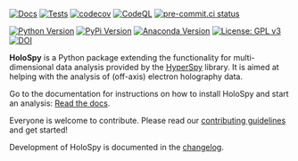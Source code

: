 
[![Docs](https://readthedocs.org/projects/holospy/badge/?version=latest)](https://holospy.readthedocs.io/en/latest/?badge=latest)
[![Tests](https://github.com/hyperspy/holospy/actions/workflows/tests.yml/badge.svg)](https://github.com/hyperspy/holospy/actions/workflows/tests.yml)
[![codecov](https://codecov.io/gh/hyperspy/holospy/graph/badge.svg?token=XB1QDTXQ86)](https://codecov.io/gh/hyperspy/holospy)
[![CodeQL](https://github.com/hyperspy/holospy/actions/workflows/github-code-scanning/codeql/badge.svg)](https://github.com/hyperspy/holospy/actions/workflows/github-code-scanning/codeql)
[![pre-commit.ci status](https://results.pre-commit.ci/badge/github/hyperspy/holospy/main.svg)](https://results.pre-commit.ci/latest/github/hyperspy/holospy/main)

[![Python Version](https://img.shields.io/pypi/pyversions/holospy.svg?style=flat)](https://pypi.python.org/pypi/holospy)
[![PyPi Version](http://img.shields.io/pypi/v/holospy.svg?style=flat)](https://pypi.python.org/pypi/holospy)
[![Anaconda Version](https://anaconda.org/conda-forge/holospy/badges/version.svg)](https://anaconda.org/conda-forge/holospy)
[![License: GPL v3](https://img.shields.io/badge/License-GPLv3-blue.svg)](https://www.gnu.org/licenses/gpl-3.0)
[![DOI](https://zenodo.org/badge/doi/10.5281/zenodo.10137993.svg)](https://doi.org/10.5281/zenodo.10137993)

**HoloSpy** is a Python package extending the functionality for multi-dimensional
data analysis provided by the [HyperSpy](https://hyperspy.org) library. It is
aimed at helping with the analysis of (off-axis) electron holography data.

Go to the documentation for instructions on how to install HoloSpy and start an
analysis: [Read the docs](https://holospy.readthedocs.io).

Everyone is welcome to contribute. Please read our
[contributing guidelines](https://github.com/hyperspy/holospy/blob/main/CONTRIBUTING.rst) and get started!

Development of HoloSpy is documented in the
[changelog](https://github.com/hyperspy/holospy/blob/main/CHANGES.rst).
